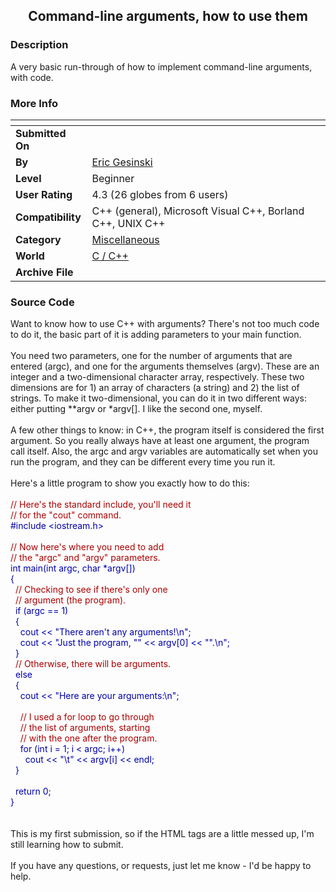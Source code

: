 ﻿<div align="center">

## Command\-line arguments, how to use them


</div>

### Description

A very basic run-through of how to implement command-line arguments, with code.
 
### More Info
 


<span>             |<span>
---                |---
**Submitted On**   |
**By**             |[Eric Gesinski](https://github.com/Planet-Source-Code/PSCIndex/blob/master/ByAuthor/eric-gesinski.md)
**Level**          |Beginner
**User Rating**    |4.3 (26 globes from 6 users)
**Compatibility**  |C\+\+ \(general\), Microsoft Visual C\+\+, Borland C\+\+, UNIX C\+\+
**Category**       |[Miscellaneous](https://github.com/Planet-Source-Code/PSCIndex/blob/master/ByCategory/miscellaneous__3-1.md)
**World**          |[C / C\+\+](https://github.com/Planet-Source-Code/PSCIndex/blob/master/ByWorld/c-c.md)
**Archive File**   |[](https://github.com/Planet-Source-Code/eric-gesinski-command-line-arguments-how-to-use-them__3-1754/archive/master.zip)





### Source Code

Want to know how to use C++ with arguments? There's not too much code to do it, the basic part of it is adding parameters to your main function.
<BR><BR>
You need two parameters, one for the number of arguments that are entered (argc), and one for the arguments themselves (argv). These are an integer and a two-dimensional character array, respectively. These two dimensions are for 1) an array of characters (a string) and 2) the list of strings. To make it two-dimensional, you can do it in two different ways: either putting **argv or *argv[]. I like the second one, myself.
<BR><BR>
A few other things to know: in C++, the program itself is considered the first argument. So you really always have at least one argument, the program call itself. Also, the argc and argv variables are automatically set when you run the program, and they can be different every time you run it.
<BR><BR>
Here's a little program to show you exactly how to do this:
<BR><BR>
<font color="#AA0000">
// Here's the standard include, you'll need it<BR>
// for the "cout" command.<BR>
</font>
<font color="#0000AA">
#include &lt;iostream.h>
<BR><BR>
<font color="#AA0000">
// Now here's where you need to add<BR>
// the "argc" and "argv" parameters.<BR>
</font>
int main(int argc, char *argv[])<BR>
{<BR>
<font color="#AA0000">
  // Checking to see if there's only one<BR>
  // argument (the program).<BR>
</font>
  if (argc == 1)<BR>
  {<BR>
    cout << "There aren't any arguments!\n";<BR>
    cout << "Just the program, \"" << argv[0] << "\".\n";<BR>
  }<BR>
<font color="#AA0000">
  // Otherwise, there will be arguments.<BR>
</font>
  else<BR>
  {<BR>
    cout << "Here are your arguments:\n";<BR><BR>
<font color="#AA0000">
    // I used a for loop to go through<BR>
    // the list of arguments, starting<BR>
    // with the one after the program.<BR>
</font>
    for (int i = 1; i < argc; i++)<BR>
      cout << "\t" << argv[i] << endl;<BR>
  }<BR><BR>
  return 0;<BR>
}<BR>
</font>
<BR><BR>
This is my first submission, so if the HTML tags are a little messed up, I'm still learning how to submit.<BR><BR>
If you have any questions, or requests, just let me know - I'd be happy to help.

